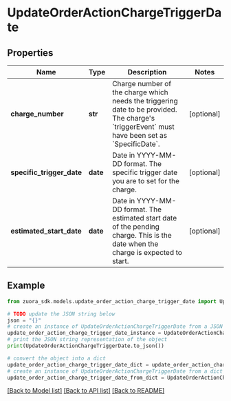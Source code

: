 # UpdateOrderActionChargeTriggerDate


## Properties

Name | Type | Description | Notes
------------ | ------------- | ------------- | -------------
**charge_number** | **str** | Charge number of the charge which needs the triggering date to be provided. The charge&#39;s &#x60;triggerEvent&#x60; must have been set as &#x60;SpecificDate&#x60;. | [optional] 
**specific_trigger_date** | **date** | Date in YYYY-MM-DD format. The specific trigger date you are to set for the charge. | [optional] 
**estimated_start_date** | **date** | Date in YYYY-MM-DD format. The estimated start date of the pending charge. This is the date when the charge is expected to start. | [optional] 

## Example

```python
from zuora_sdk.models.update_order_action_charge_trigger_date import UpdateOrderActionChargeTriggerDate

# TODO update the JSON string below
json = "{}"
# create an instance of UpdateOrderActionChargeTriggerDate from a JSON string
update_order_action_charge_trigger_date_instance = UpdateOrderActionChargeTriggerDate.from_json(json)
# print the JSON string representation of the object
print(UpdateOrderActionChargeTriggerDate.to_json())

# convert the object into a dict
update_order_action_charge_trigger_date_dict = update_order_action_charge_trigger_date_instance.to_dict()
# create an instance of UpdateOrderActionChargeTriggerDate from a dict
update_order_action_charge_trigger_date_from_dict = UpdateOrderActionChargeTriggerDate.from_dict(update_order_action_charge_trigger_date_dict)
```
[[Back to Model list]](../README.md#documentation-for-models) [[Back to API list]](../README.md#documentation-for-api-endpoints) [[Back to README]](../README.md)


